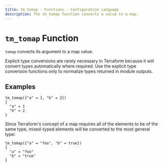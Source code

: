 ```yaml
---
title: tm_tomap - Functions - Configuration Language
description: The tm_tomap function converts a value to a map.
---
```


# `tm_tomap` Function

`tomap` converts its argument to a map value.

Explicit type conversions are rarely necessary in Terraform because it will
convert types automatically where required. Use the explicit type conversion
functions only to normalize types returned in module outputs.

## Examples

```
tm_tomap({"a" = 1, "b" = 2})
{
  "a" = 1
  "b" = 2
}
```

Since Terraform's concept of a map requires all of the elements to be of the
same type, mixed-typed elements will be converted to the most general type:

```
tm_tomap({"a" = "foo", "b" = true})
{
  "a" = "foo"
  "b" = "true"
}
```
